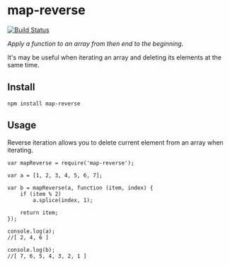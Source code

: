 # map-reverse

[![Build Status](https://travis-ci.org/AndreyBelym/map-reverse.svg?branch=master)](https://travis-ci.org/AndreyBelym/map-reverse)

*Apply a function to an array from then end to the beginning.*

It's may be useful when iterating an array and deleting its elements at the same time.

## Install
```
npm install map-reverse
```

## Usage
Reverse iteration allows you to delete current element from an array when iterating.
```
var mapReverse = require('map-reverse');

var a = [1, 2, 3, 4, 5, 6, 7];

var b = mapReverse(a, function (item, index) {
    if (item % 2)
        a.splice(index, 1);

    return item;
});

console.log(a);
//[ 2, 4, 6 ]

console.log(b);
//[ 7, 6, 5, 4, 3, 2, 1 ]
```

